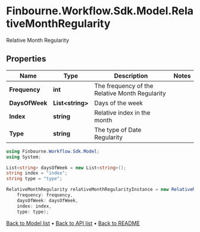 # Finbourne.Workflow.Sdk.Model.RelativeMonthRegularity
Relative Month Regularity

## Properties

Name | Type | Description | Notes
------------ | ------------- | ------------- | -------------
**Frequency** | **int** | The frequency of the Relative Month Regularity | 
**DaysOfWeek** | **List&lt;string&gt;** | Days of the week | 
**Index** | **string** | Relative index in the month | 
**Type** | **string** | The type of Date Regularity | 

```csharp
using Finbourne.Workflow.Sdk.Model;
using System;

List<string> daysOfWeek = new List<string>();
string index = "index";
string type = "type";

RelativeMonthRegularity relativeMonthRegularityInstance = new RelativeMonthRegularity(
    frequency: frequency,
    daysOfWeek: daysOfWeek,
    index: index,
    type: type);
```

[Back to Model list](../README.md#documentation-for-models) &#8226; [Back to API list](../README.md#documentation-for-api-endpoints) &#8226; [Back to README](../README.md)
